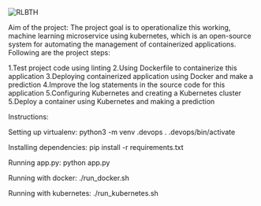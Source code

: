![RLBTH](https://circleci.com/gh/rlbth/op-ML.svg?style=svg)


Aim of the project:
The project goal is to operationalize this working, machine learning microservice using kubernetes, which is an open-source system for automating the management of containerized applications. Following are the project steps:

1.Test  project code using linting
2.Using Dockerfile to containerize this application
3.Deploying  containerized application using Docker and make a prediction
4.Improve the log statements in the source code for this application
5.Configuring Kubernetes and creating a Kubernetes cluster
5.Deploy a container using Kubernetes and making a prediction

Instructions:

Setting up virtualenv:
python3 -m venv .devops
. .devops/bin/activate

Installing dependencies:
pip install -r requirements.txt

Running app.py:
python app.py

Running with docker:
./run_docker.sh

Running with kubernetes:
./run_kubernetes.sh


